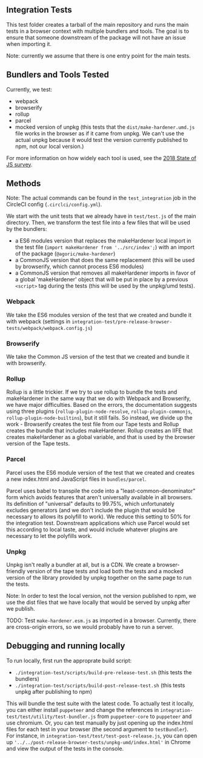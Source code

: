## Integration Tests

This test folder creates a tarball of the main repository and runs the main tests in a browser context with multiple bundlers and tools. The goal is to ensure that someone downstream of the package will not have an issue when importing it. 

Note: currently we assume that there is one entry point for the main tests. 

## Bundlers and Tools Tested

Currently, we test:
* webpack
* browserify
* rollup
* parcel 
* mocked version of unpkg (this tests that the `dist/make-hardener.umd.js` file works in the browser as if it came from unpkg. We can't use the actual unpkg because it would test the version currently published to npm, not our local version.)

For more information on how widely each tool is used, see the [2018 State of JS survey](https://2018.stateofjs.com/other-tools/#build_tools). 

## Methods

Note: The actual commands can be found in the `test_integration` job in the CircleCI config (`.circlci/config.yml`).

We start with the unit tests that we already have in `test/test.js` of the main directory. Then, we transform the test file into a few files that will be used by the bundlers:
* a ES6 modules version that replaces the makeHardener local import in the test file (`import makeHardener from '../src/index';`) with an import of the package (`@agoric/make-hardener`)
* a CommonJS version that does the same replacement (this will be used by browserify, which cannot process ES6 modules)
* a CommonJS version that removes all makeHardener imports in favor of a global 'makeHardener' object that will be put in place by a previous `<script>` tag during the tests (this will be used by the unpkg/umd tests).

### Webpack

We take the ES6 modules version of the test that we created and bundle it with webpack (settings in `integration-test/pre-release-browser-tests/webpack/webpack.config.js`)

### Browserify

We take the Common JS version of the test that we created and bundle it with browserify. 

### Rollup

Rollup is a little trickier. If we try to use rollup to bundle the tests and makeHardener in the same way that we do with Webpack and Browserify, we have major difficulties. Based on the errors, the documentation suggests using three plugins (`rollup-plugin-node-resolve`, `rollup-plugin-commonjs`, `rollup-plugin-node-builtins`), but it still fails. So instead, we divide up the work - Browserify creates the test file from our Tape tests and Rollup creates the bundle that includes makeHardener. Rollup creates an IIFE that creates makeHardener as a global variable, and that is used by the browser version of the Tape tests.

### Parcel 

Parcel uses the ES6 module version of the test that we created and creates a new index.html and JavaScript files in `bundles/parcel`.

Parcel uses babel to transpile the code into a "least-common-denominator" form which avoids features that aren't universally available in all browsers. Its definition of "universal" defaults to 99.75%, which unfortunately excludes generators (and we don't include the plugin that would be necessary to allows its polyfill to work). We reduce this setting to 50% for the integration test. Downstream applications which use Parcel would set this according to local taste, and would include whatever plugins are necessary to let the polyfills work.

### Unpkg

Unpkg isn't really a bundler at all, but is a CDN. We create a browser-friendly version of the tape tests and load both the tests and a mocked version of the library provided by unpkg together on the same page to run the tests. 

Note: In order to test the local version, not the version published to npm, we use the dist files that we have locally that would be served by unpkg after we publish.

TODO: Test `make-hardener.esm.js` as imported in a browser. Currently, there are cross-origin errors, so we would probably have to run a server. 

## Debugging and running locally

To run locally, first run the approprate build script:
* `./integration-test/scripts/build-pre-release-test.sh` (this tests the bundlers)
* `./integration-test/scripts/build-post-release-test.sh` (this tests unpkg after publishing to npm)

This will bundle the test suite with the latest code. To actually test it locally, you can either install `puppeteer` and change the references in `integration-test/test/utility/test-bundler.js` from `puppeteer-core` to `puppeteer` and use chromium. Or, you can test manually by just opening up the index.html files for each test in your browser (the second argument to `testBundler`). For instance, in `integration-test/test/test-post-release.js`, you can open up `'../../post-release-browser-tests/unpkg-umd/index.html'` in Chrome and view the output of the tests in the console.
